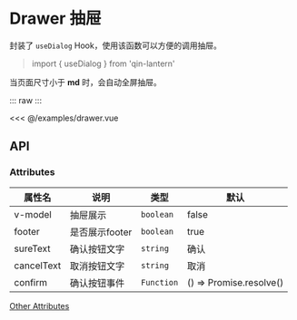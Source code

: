 # Drawer 抽屉

封装了 `useDialog` Hook，使用该函数可以方便的调用抽屉。
> import { useDialog } from 'qin-lantern'

当页面尺寸小于 **md** 时，会自动全屏抽屉。
<script setup>
import Drawer from '@/examples/drawer.vue'
</script>

::: raw
<Drawer />
:::

<<< @/examples/drawer.vue

## API

### Attributes

| 属性名 | 说明 | 类型 | 默认 |
| --- | --- | --- | --- |
| v-model | 抽屉展示 | `boolean` | false |
| footer | 是否展示footer | `boolean` | true |
| sureText | 确认按钮文字 | `string` | 确认 |
| cancelText | 取消按钮文字 | `string` | 取消 |
| confirm | 确认按钮事件 | `Function` | () => Promise.resolve() |

[Other Attributes](https://element-plus.org/zh-CN/component/drawer.html#%E5%B1%9E%E6%80%A7)
